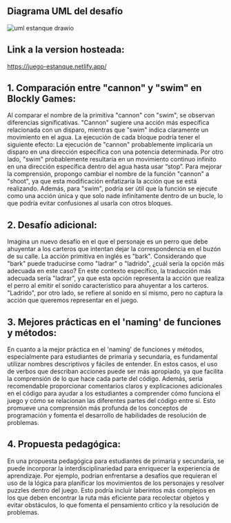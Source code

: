## Diagrama UML del desafío
![uml estanque drawio](https://github.com/marianom23/desafio_estanque/assets/81484301/582959e7-8615-4096-93df-239ef394a008)

## Link a la version hosteada: 
https://juego-estanque.netlify.app/

## 1. Comparación entre "cannon" y "swim" en Blockly Games:

Al comparar el nombre de la primitiva "cannon" con "swim", se observan diferencias significativas. "Cannon" sugiere una acción más específica relacionada con un disparo, mientras que "swim" indica claramente un movimiento en el agua. La ejecución de cada bloque podría tener el siguiente efecto:
La ejecución de "cannon" probablemente implicaría un disparo en una dirección específica con una potencia determinada.
Por otro lado, "swim" probablemente resultaría en un movimiento continuo infinito en una dirección específica dentro del agua hasta usar “stop”.
Para mejorar la comprensión, propongo cambiar el nombre de la función "cannon" a "shoot", ya que esta modificación enfatizaría la acción que se está realizando. Además, para "swim", podría ser útil que la función se ejecute como una acción única y que solo nade infinitamente dentro de un bucle, lo que podría evitar confusiones al usarla con otros bloques.

## 2. Desafío adicional:

Imagina un nuevo desafío en el que el personaje es un perro que debe ahuyentar a los carteros que intentan dejar la correspondencia en el buzón de su calle. La acción primitiva en inglés es "bark". Considerando que "bark" puede traducirse como "ladrar" o "ladrido", ¿cuál sería la opción más adecuada en este caso?
En este contexto específico, la traducción más adecuada sería "ladrar", ya que esta opción representa la acción que realiza el perro al emitir el sonido característico para ahuyentar a los carteros. "Ladrido", por otro lado, se refiere al sonido en sí mismo, pero no captura la acción que queremos representar en el juego.

## 3. Mejores prácticas en el 'naming' de funciones y métodos:

En cuanto a la mejor práctica en el 'naming' de funciones y métodos, especialmente para estudiantes de primaria y secundaria, es fundamental utilizar nombres descriptivos y fáciles de entender. En estos casos, el uso de verbos que describan acciones puede ser más apropiado, ya que facilita la comprensión de lo que hace cada parte del código.
Además, sería recomendable proporcionar comentarios claros y explicaciones adicionales en el código para ayudar a los estudiantes a comprender cómo funciona el juego y cómo se relacionan las diferentes partes del código entre sí. Esto promueve una comprensión más profunda de los conceptos de programación y fomenta el desarrollo de habilidades de resolución de problemas.

## 4. Propuesta pedagógica:

En una propuesta pedagógica para estudiantes de primaria y secundaria, se puede incorporar la interdisciplinariedad para enriquecer la experiencia de aprendizaje. Por ejemplo, podrían enfrentarse a desafíos que requieran el uso de la lógica para planificar los movimientos de los personajes y resolver puzzles dentro del juego. Esto podría incluir laberintos más complejos en los que deben encontrar la ruta más eficiente para recolectar objetos y evitar obstáculos, lo que fomenta el pensamiento crítico y la resolución de problemas.
